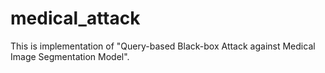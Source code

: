 # medical_attack
This is implementation of "Query-based Black-box Attack against Medical Image Segmentation Model".
